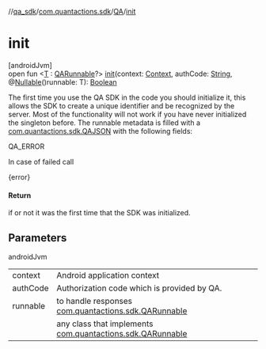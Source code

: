 //[qa_sdk](../../../index.md)/[com.quantactions.sdk](../index.md)/[QA](index.md)/[init](init.md)

# init

[androidJvm]\
open fun <[T](init.md) : [QARunnable](../-q-a-runnable/index.md)?> [init](init.md)(context: [Context](https://developer.android.com/reference/kotlin/android/content/Context.html), authCode: [String](https://developer.android.com/reference/kotlin/java/lang/String.html), @[Nullable](https://developer.android.com/reference/kotlin/androidx/annotation/Nullable.html)()runnable: T): [Boolean](https://kotlinlang.org/api/latest/jvm/stdlib/kotlin/-boolean/index.html)

The first time you use the QA SDK in the code you should initialize it, this allows the SDK to create a unique identifier and be recognized by the server. Most of the functionality will not work if you have never initialized the singleton before. The runnable metadata is filled with a [com.quantactions.sdk.QAJSON](../-q-a-j-s-o-n/index.md) with the following fields: 

QA_ERROR

 In case of failed call 

 {error}

#### Return

if or not it was the first time that the SDK was initialized.

## Parameters

androidJvm

| | |
|---|---|
| context | Android application context |
| authCode | Authorization code which is provided by QA. |
| runnable | to handle responses [com.quantactions.sdk.QARunnable](../-q-a-runnable/index.md) |
| <T> | any class that implements [com.quantactions.sdk.QARunnable](../-q-a-runnable/index.md) |
